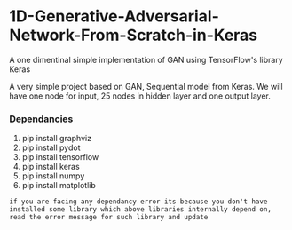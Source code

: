 # 1D-Generative-Adversarial-Network-From-Scratch-in-Keras

A one dimentinal simple implementation of GAN using TensorFlow's library Keras

A very simple project based on GAN, Sequential model from Keras. We will have one node for input, 25 nodes in hidden layer and one output layer.

### Dependancies

1. pip install graphviz
2. pip install pydot
3. pip install tensorflow
4. pip install keras
5. pip install numpy
6. pip install matplotlib

`if you are facing any dependancy error its because you don't have installed some library which above libraries internally depend on, read the error message for such library and update`
